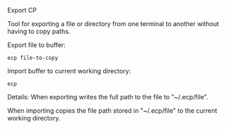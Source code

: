 Export CP

Tool for exporting a file or directory from one terminal to another without having to copy paths.

Export file to buffer:
```
ecp file-to-copy
```

Import buffer to current working directory:
```
ecp
```

Details:
When exporting writes the full path to the file to "\~/.ecp/file".

When importing copies the file path stored in "\~/.ecp/file" to the current working directory.

